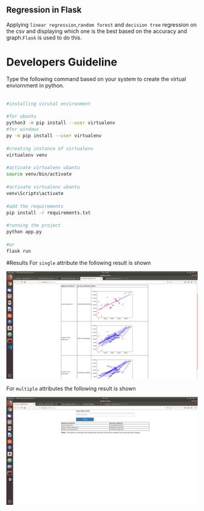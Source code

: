 ## Regression in Flask
Applying `linear regression`,`random forest` and `decision tree` regression on the csv and displaying which one is the best based on the accuracy and graph.`Flask` is used to do this.

# Developers Guideline
Type the following command based on your system to create the virtual enviornment in python.

```bash

#installing virutal environment

#for ubantu
python3 -m pip install --user virtualenv
#for windows
py -m pip install --user virtualenv

#creating instance of virtualenv
virtualenv venv

#activate virtualenv ubantu
source venv/bin/activate

#activate virtualenv ubantu
venv\Scripts\activate

#add the requirements
pip install -r requirements.txt

#running the project
python app.py

#or
flask run
```

#Results
For `single` attribute the following result is shown

![Alt text](screenshots/single_parameter.png "ScreenShot")

For `multiple` attributes the following result is shown

![Alt text](screenshots/multiple_parameter.png "ScreenShot")


